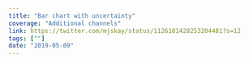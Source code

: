 ```yaml
---
title: "Bar chart with uncertainty"
coverage: "Additional channels"
link: https://twitter.com/mjskay/status/1126101428253204481?s=12
tags: [""]
date: "2019-05-09"
---
```

